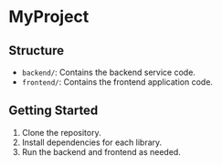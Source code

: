 # MyProject

## Structure
- `backend/`: Contains the backend service code.
- `frontend/`: Contains the frontend application code.

## Getting Started
1. Clone the repository.
2. Install dependencies for each library.
3. Run the backend and frontend as needed.
